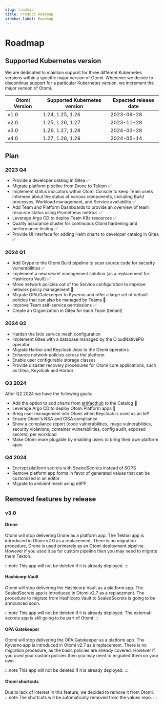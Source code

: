 ```yaml
---
slug: roadmap
title: Product Roadmap
sidebar_label: Roadmap
---
```


# Roadmap

## Supported Kubernetes version

We are dedicated to maintain support for three different Kubernetes versions within a specific major version of Otomi. Whenever we decide to discontinue support for a particular Kubernetes version, we increment the major version of Otomi.

| Otomi Version | Supported Kubernetes version | Expected release date |
| ------------- | ---------------------------- | --------------------- |
| v1.0          | 1.24, 1.25, 1.26             | 2023-09-28            |
| v2.0          | 1.25, 1.26, 1.27             | 2023-11-28            |
| v3.0          | 1.26, 1.27, 1.28             | 2024-03-28            |
| v4.0          | 1.27, 1.28, 1.29             | 2024-05-14            |

## Plan

### 2023 Q4

- Provide a developer catalog in Gitea ✅
- Migrate platform pipeline from Drone to Tekton ✅
- Implement status indicators within Otomi Console to keep Team users informed about the status of various components, including Build processes, Workload management, and Service availability ✅
- Add Team and Platform Dashboards to provide an overview of team resource status using Prometheus metrics ✅
- Leverage Argo CD to deploy Team K8s resources ✅
- Quality assurance cluster for continuous Otomi hardening and performance testing ✅
- Provide UI interface for adding Helm charts to developer catalog in Gitea ✅

### 2024 Q1

- Add Grype to the Otomi Build pipeline to scan source code for security vulnerabilities ✅
- Implement a new secret management solution (as a replacement for Hashicorp Vault) ✅
- Move network policies out of the Service configuration to improve network policy management 🔄
- Migrate OPA/Gatekeeper to Kyverno and offer a large set of default policies that can also be managed by Teams 🔄
- Improve Team self-service permissions ✅
- Create an Organization in Gitea for each Team (tenant)

### 2024 Q2

- Harden the Istio service mesh configuration
- Implement Gitea with a database managed by the CloudNativePG operator
- Migrate Harbor and Keycloak Jobs to the Otomi operators
- Enhance network policies across the platform
- Enable user configurable storage classes
- Provide disaster recovery procedures for Otomi core applications, such as Gitea, Keycloak and Harbor

### Q3 2024

After Q2 2024 we have the following goals:

- Add the option to add charts from [artifacthub](https://artifacthub.io) to the Catalog 🔄
- Leverage Argo CD to deploy Otomi Platform apps 🔄
- Bring user management into Otomi when Keycloak is used as an IdP
- Ensure Otomi's NSA and CISA compliance
- Show a compliance report (code vulnerabilities, image vulnerabilities, security violations, container vulnerabilities, config audit, exposed secrets) per workload
- Make Otomi more plugable by enabling users to bring their own platform apps

### Q4 2024

- Encrypt platform secrets with SealedSecrets instead of SOPS
- Remove platform app forms in favor of generated values that can be customized in an editor
- Migrate to ambient mesh using eBPF

## Removed features by release

### v3.0

#### Drone

Otomi will stop delivering Drone as a platform app.
The Tekton app is introduced in Otomi v2.0 as a replacement. There is no migration procedure, Drone is used primarely as an Otomi deployment pipeline. However if you used it as for custom pipeline then you may need to migrate them Tekton.

:::note
This app will not be deleted if it is already deployed.
:::

#### Hashicorp Vault

Otomi will stop delivering the Hashicorp Vault as a platform app.
The SealedSecrets app is introduced in Otomi v2.7 as a replacement.
The procedure to migrate from Hashicorp Vault to SealedSecrets is going to be announced soon.

:::note
This app will not be deleted if it is already deployed.
The external-secrets app is still going to be part of Otomi
:::

#### OPA Gatekeeper

Otomi will stop delivering the OPA Gatekeeper as a platform app.
The Kyverno app is introduced in Otomi v2.7 as a replacement. There is no migration procedure, as the basic policies are already covered. However if you used your custom policies then you may need to migrated them on your own.

:::note
This app will not be deleted if it is already deployed.
:::

#### Otomi shortcuts

Due to lack of interest in this feature, we decided to remove it from Otomi.
:::note
The shortcuts will be automatically removed from the values repo.
:::
